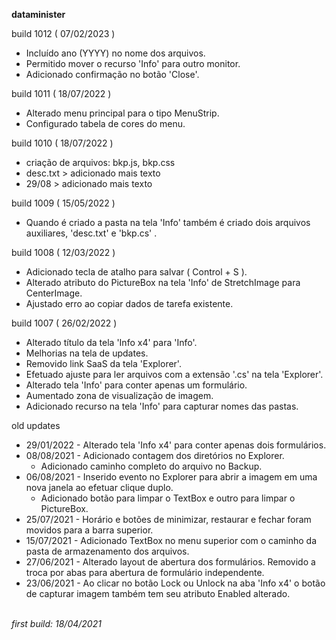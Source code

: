 **dataminister**

build 1012 ( 07/02/2023 )
- Incluído ano (YYYY) no nome dos arquivos.
- Permitido mover o recurso 'Info' para outro monitor.
- Adicionado confirmação no botão 'Close'.

build 1011 ( 18/07/2022 )
- Alterado menu principal para o tipo MenuStrip.
- Configurado tabela de cores do menu.

build 1010 ( 18/07/2022 )
- criação de arquivos: bkp.js, bkp.css
- desc.txt > adicionado mais texto
- 29/08 > adicionado mais texto

build 1009 ( 15/05/2022 )
- Quando é criado a pasta na tela 'Info' também é criado dois arquivos auxiliares, 'desc.txt' e 'bkp.cs' .

build 1008 ( 12/03/2022 )
- Adicionado tecla de atalho para salvar ( Control + S ).	
- Alterado atributo do PictureBox na tela 'Info' de StretchImage para CenterImage.
- Ajustado erro ao copiar dados de tarefa existente.

build 1007 ( 26/02/2022 )
- Alterado título da tela 'Info x4' para 'Info'.
- Melhorias na tela de updates.
- Removido link SaaS da tela 'Explorer'.
- Efetuado ajuste para ler arquivos com a extensão '.cs' na tela 'Explorer'.
- Alterado tela 'Info' para conter apenas um formulário. 
- Aumentado zona de visualização de imagem.	
- Adicionado recurso na tela 'Info' para capturar nomes das pastas.

old updates
- 29/01/2022 - Alterado tela 'Info x4' para conter apenas dois formulários.
- 08/08/2021 - Adicionado contagem dos diretórios no Explorer.
  - Adicionado caminho completo do arquivo no Backup.
- 06/08/2021 - Inserido evento no Explorer para abrir a imagem em uma nova janela ao efetuar clique duplo.
  - Adicionado botão para limpar o TextBox e outro para limpar o PictureBox.
- 25/07/2021 - Horário e botões de minimizar, restaurar e fechar foram movidos para a barra superior.
- 15/07/2021 - Adicionado TextBox no menu superior com o caminho da pasta de armazenamento dos arquivos.
- 27/06/2021 - Alterado layout de abertura dos formulários. Removido a troca por abas para abertura de formulário independente.
- 23/06/2021 - Ao clicar no botão Lock ou Unlock na aba 'Info x4' o botão de capturar imagem também tem seu atributo Enabled alterado.

<br>
<em>first build: 18/04/2021</em>